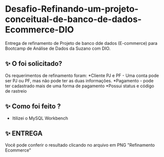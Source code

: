 # Desafio-Refinando-um-projeto-conceitual-de-banco-de-dados-Ecommerce-DIO
Entrega de refinamento de Projeto de banco dde dados (E-commerce) para Bootcamp de Análise de Dados da Suzano com DIO. 

## ✨ O foi solicitado?
Os requerimentos  de refinamento foram:
*Cliente PJ e PF - Uma conta pode ser PJ ou PF, mas não pode ter as duas informações.
*Pagamento - pode ter cadastrado mais de uma forma de pagamento
*Possui status e código de rastreio

## ✨ Como foi feito ?
- Itilizei o MySQL Workbench

## ✨ ENTREGA
Você pode conferir o resultado clicando no arquivo em PNG "Refinamento Ecommerce"
